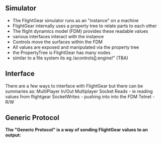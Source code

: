 ## Simulator ##
  * The FlightGear simulator runs as an "instance" on a machine
  * FlightGear internally uses a property tree to relate parts to each other
  * The flight dynamics model (FDM) provides these readable values
  * various interfaces interact with the instance
  * Controls move the surfaces within the FDM
  * All values are exposed and manipulated via the property tree
  * the PropertyTree is FlightGear has many nodes
  * similar to a file system its eg /acontrols[0](0.md).engine!" (TBA)

## Interface ##
There are a few ways to interface with FlightGear but there can be summaries as:
MultiPlayer In/Out Multiplayer
Socket Reads - ie reading values from flightgear
SocketWrites - pushing into into the FDM
Telnet - R/W

## Generic Protocol ##
**The "Generic Protocol" is a way of sending FlightGear values to an output:**


##  ##